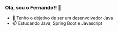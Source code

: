 ### Olá, sou o Fernando!! 👋


- 🔭 Tenho o objetivo de ser um desenvolvedor Java
- 📫 Estudando Java, Spring Boot e Javascript


